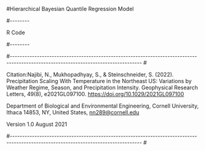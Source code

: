 #Hierarchical Bayesian Quantile Regression Model


#--------

R Code

#--------


#----------------------------------------------------------------------------------------------------------------------------------- #

Citation:Najibi, N., Mukhopadhyay, S., & Steinschneider, S. (2022). Precipitation Scaling With Temperature in the Northeast US: Variations by Weather Regime, Season, and Precipitation Intensity. Geophysical Research Letters, 49(8), e2021GL097100. https://doi.org/10.1029/2021GL097100

Department of Biological and Environmental Engineering, Cornell University, Ithaca 14853, NY, United States, nn289@cornell.edu

Version 1.0 August 2021

#----------------------------------------------------------------------------------------------------------------------------------- #
